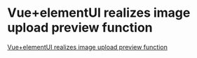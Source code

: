 # Vue+elementUI realizes image upload preview function
[Vue+elementUI realizes image upload preview function](https://aiwithcloud.com/2022/09/15/vueelementui_realizes_image_upload_preview_function/)